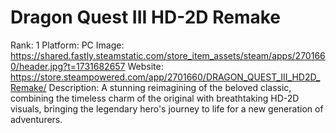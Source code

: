 # Dragon Quest III HD-2D Remake

Rank: 1
Platform: PC
Image: https://shared.fastly.steamstatic.com/store_item_assets/steam/apps/2701660/header.jpg?t=1731682657
Website: https://store.steampowered.com/app/2701660/DRAGON_QUEST_III_HD2D_Remake/
Description: A stunning reimagining of the beloved classic, combining the timeless charm of the original with breathtaking HD-2D visuals, bringing the legendary hero's journey to life for a new generation of adventurers.

